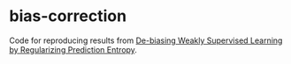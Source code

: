 # bias-correction
Code for reproducing results from [De-biasing Weakly Supervised Learning by Regularizing Prediction Entropy](https://openreview.net/forum?id=HygLm4QeOV).
